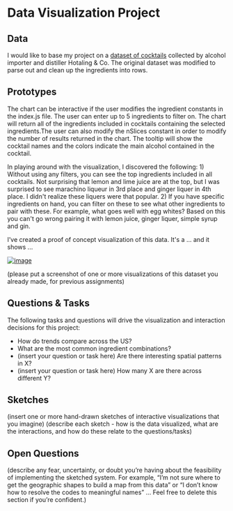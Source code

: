 # Data Visualization Project

## Data

I would like to base my project on a [dataset of cocktails](https://gist.github.com/jgorsett/6492ab1253c04167d1639c4ced71b3bf) collected by alcohol importer and distiller Hotaling & Co. The original dataset was modified to parse out and clean up the ingredients into rows.

## Prototypes


The chart can be interactive if the user modifies the ingredient constants in the index.js file. The user can enter up to 5 ingredients to filter on. The chart will return all of the ingredients included in cocktails containing the selected ingredients.The user can also modify the nSlices constant in order to modify the number of results returned in the chart. The tooltip will show the cocktail names and the colors indicate the main alcohol contained in the cocktail.

In playing around with the visualization, I discovered the following: 1) Without using any filters, you can see the top ingredients included in all cocktails. Not surprising that lemon and lime juice are at the top, but I was surprised to see marachino liqueur in 3rd place and ginger liquer in 4th place. I didn't realize these liquers were that popular. 2) If you have specific ingredients on hand, you can filter on these to see what other ingredients to pair with these. For example, what goes well with egg whites? Based on this you can't go wrong pairing it with lemon juice, ginger liquer, simple syrup and gin.

I’ve created a proof of concept visualization of this data. It's a ... and it shows ...

[![image](https://user-images.githubusercontent.com/68416/65240758-9ef6c980-daff-11e9-9ffa-e35fc62683d2.png)](https://beta.vizhub.com/curran/eab039ad1765433cb51aad167d9deae4)

(please put a screenshot of one or more visualizations of this dataset you already made, for previous assignments)

## Questions & Tasks

The following tasks and questions will drive the visualization and interaction decisions for this project:

 *  How do trends compare across the US?
 *  What are the most common ingredient combinations?
 * (insert your question or task here) Are there interesting spatial patterns in X?
 * (insert your question or task here) How many X are there across different Y?

## Sketches

(insert one or more hand-drawn sketches of interactive visualizations that you imagine)
(describe each sketch - how is the data visualized, what are the interactions, and how do these relate to the questions/tasks)

## Open Questions

(describe any fear, uncertainty, or doubt you’re having about the feasibility of implementing the sketched system. For example, “I’m not sure where to get the geographic shapes to build a map from this data” or “I don’t know how to resolve the codes to meaningful names” … Feel free to delete this section if you’re confident.)

